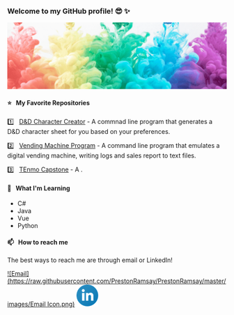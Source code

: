 ### Welcome to my GitHub profile! 😎 ✨

![](https://raw.githubusercontent.com/PrestonRamsay/PrestonRamsay/master/images/Banner.png)

#### ⭐️ &nbsp;  My Favorite Repositories

1️⃣ &nbsp; [D&D Character Creator](https://github.com/PrestonRamsay/DnD-Character-Creator) - A commnad line program that generates a D&D character sheet for you based on your preferences.

2️⃣ &nbsp; [Vending Machine Program](https://github.com/PrestonRamsay/Vending-Machine-Program) - A command line program that emulates a digital vending machine, writing logs and sales report to text files.

3️⃣ &nbsp; [TEnmo Capstone](https://github.com/PrestonRamsay/TEnmo-Capstone) - A .

#### 🌱  &nbsp; What I'm Learning

* C#
* Java
* Vue
* Python

#### 📫 &nbsp;  How to reach me

The best ways to reach me are through email or LinkedIn!

[![Email](https://raw.githubusercontent.com/PrestonRamsay/PrestonRamsay/master/images/Email Icon.png)](preston.ramsay@outlook.com)
[![LinkedIn](https://raw.githubusercontent.com/PrestonRamsay/PrestonRamsay/master/images/linkedin.png)](https://www.linkedin.com/in/prestonramsay/)
